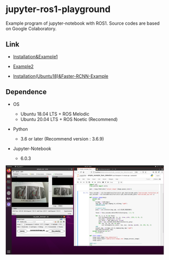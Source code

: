 # jupyter-ros1-playground
Example program of jupyter-notebook with ROS1.  Source codes are based on Google Colaboratory.

## Link

- [Installation&Example1](https://github.com/Ar-Ray-code/jupyter-ros1-playground/tree/main/example1_puttext/)

- [Example2](https://github.com/Ar-Ray-code/jupyter-ros1-playground/tree/main/example2_face_detection/)

- [Installation(Ubuntu18)&Faster-RCNN-Example](https://github.com/Ar-Ray-code/frcnn-Jupyter-ROS)

## Dependence

- OS
  - Ubuntu 18.04 LTS + ROS Melodic
  - Ubuntu 20.04 LTS + ROS Noetic (Recommend)

- Python
  - 3.6 or later (Recommend version : 3.6.9)

- Jupyter-Notebook
  - 6.0.3

![result](example2_face_detection/images_for_readme/result.png)

